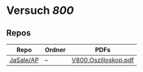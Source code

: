 # Versuch *800*

## Repos

|             Repo             |Ordner|                                                                 PDFs                                                                 |
|------------------------------|------|--------------------------------------------------------------------------------------------------------------------------------------|
|[JaSale/AP](../repo/JaSale/AP)|–     |[V800.Oszilloskop.pdf](https://docs.google.com/viewer?url=https://raw.githubusercontent.com/JaSale/AP/master/PDF/V800.Oszilloskop.pdf)|
